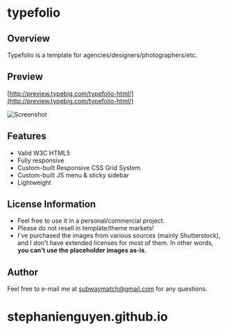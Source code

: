 typefolio
=========

## Overview

Typefolio is a template for agencies/designers/photographers/etc. 


## Preview

[http://preview.typebig.com/typefolio-html/](http://preview.typebig.com/typefolio-html/)

![Screenshot](http://preview.typebig.com/github-preview-images/typefolio_github_preview.png)



## Features
* Valid W3C HTML5
* Fully responsive
* Custom-built Responsive CSS Grid System
* Custom-built JS menu & sticky sidebar
* Lightweight



## License Information

* Feel free to use it in a personal/commercial project. 
* Please do not resell in template/theme markets!
* I've purchased the images from various sources (mainly Shutterstock), and I don't have extended licenses for most of them. In other words, **you can't use the placeholder images as-is**.



## Author

Feel free to e-mail me at [subwaymatch@gmail.com](mailto:subwaymatch@gmail.com) for any questions. 
# stephanienguyen.github.io
